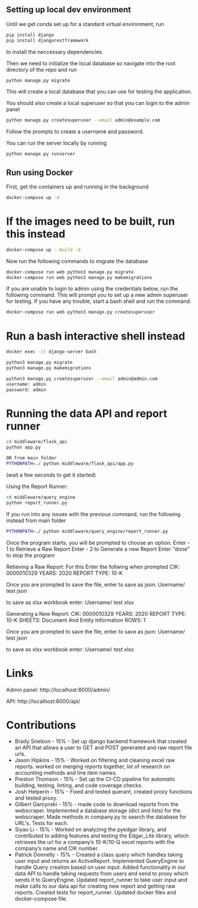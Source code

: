 ## Setting up local dev environment
Until we get conda set up for a standard virtual environment, run 
```bash
pip install django
pip install djangorestframework
```
to install the neccessary dependencies.

Then we need to initialize the local database so navigate into the root directory of the repo and run
```bash
python manage.py migrate
```
This will create a local database that you can use for testing the application.

You should also create a local superuser so that you can login to the admin panel
```bash
python manage.py createsuperuser --email admin@example.com
```
Follow the prompts to create a username and password.

You can run the server locally by running
```bash
python manage.py runserver
```

## Run using Docker

First, get the containers up and running in the background
```bash
docker-compose up -d
```

# If the images need to be built, run this instead
```bash
docker-compose up --build -d
```

Now run the following commands to migrate the database
```bash
docker-compose run web python3 manage.py migrate
docker-compose run web python3 manage.py makemigrations
```

If you are unable to login to admin using the credentials below, run the following command. This will prompt you to set up a new admin superuser for testing. If you have any trouble, start a bash shell and run the command.

```bash
docker-compose run web python3 manage.py createsuperuser
```

# Run a bash interactive shell instead
```bash
docker exec -it django-server bash

python3 manage.py migrate
python3 manage.py makemigrations

python3 manage.py createsuperuser --email admin@admin.com
username: admin
password: admin
```

# Running the data API and report runner
```bash
cd middleware/flask_api
python app.py

OR from main folder
PYTHONPATH=./ python middleware/flask_api/app.py
```
(wait a few seconds to get it started)

Using the Report Runner:
```bash
cd middleware/query_engine
python report_runner.py
```

If you run into any issues with the previous command, run the following instead from main folder
```bash
PYTHONPATH=./ python middleware/query_engine/report_runner.py
```

Once the program starts, you will be prompted to choose an option.
 Enter - 1 to Retrieve a Raw Report
 Enter - 2 to Generate a new Report
 Enter "done" to stop the program

Retieving a Raw Report:
For this Enter the follwing when prompted
CIK: 0000010329
YEARS: 2020
REPORT TYPE: 10-K

Once you are prompted to save the file, enter to save as json:
Username/
test
json

to save as xlsx workbook enter: 
Username/
test
xlsx

Generating a New Report:
CIK: 0000010329
YEARS: 2020
REPORT TYPE: 10-K
SHEETS: Document And Entity Information
ROWS: 1

Once you are prompted to save the file, enter to save as json:
Username/
test
json

to save as xlsx workbook enter: 
Username/
test
xlsx


# Links
Admin panel: http://localhost:8000/admin/

API: http://localhost:8000/api/

# Contributions
- Brady Snelson - 15% - Set up django backend framework that created an API that allows a user to GET and POST generated and raw report file urls.
- Jason Hipkins - 15% - Worked on filtering and cleaning excel raw reports. worked on merging reports together, lot of research on accounting methods and line item names.
- Preston Thomson - 15% - Set up the CI-CD pipeline for automatic building, testing, linting, and code coverage checks.
- Josh Helperin - 15% - Fixed and tested querant, created proxy functions and tested proxy.
- Gilbert Garcynski - 15% - made code to download reports from the webscraper.  Implemented a database storage (dict and lists) for the webscraper.  Made methods in company.py to search the database for URL's.   Tests for each.
- Siyao Li - 15% - Worked on analyzing the pyedgar library, and contributed to adding features and testing the Edgar_Lite library, which retrieves the url for a company’s 10-K/10-Q excel reports with the company’s name and CIK number.
- Patrick Donnelly - 15% - Created a class query which handles taking user input and returns an ActiveReport. Implemented QueryEngine to handle Query creation based on user input. Added functionality in our data API to handle taking requests from users and send to proxy which sends it to QueryEngine. Updated report_runner to take user input and make calls to our data api for creating new report and getting raw reports. Created tests for report_runner. Updated docker files and docker-compose file.
